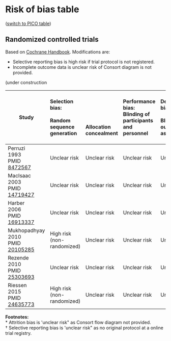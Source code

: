 # Risk of bias table
([switch to PICO table](pico-table.md))

## Randomized controlled trials
Based on [Cochrane Handbook](http://handbook.cochrane.org/chapter_8/table_8_5_d_criteria_for_judging_risk_of_bias_in_the_risk_of.htm). Modifications are:
* Selective reporting bias is high risk if trial protocol is not registered.
* Incomplete outcome data is unclear risk of Consort diagram is not provided.

(under construction

|  Study           | Selection bias:<br/><br/>Random sequence generation<br/>| <br/><br/><br/><br/>Allocation concealment|Performance bias:<br/>Blinding of participants and personnel|Detection bias:<br/><br/>Blinding of outcome assessment<br/>|Attrition bias:<br/><br/>Incomplete outcome data<br/>|Reporting bias:<br/><br/><br/>Selective reporting|Other biases:<br/><br/>E.g. imbalanced compliance , co-interventions, or other<br/>|
| ---------------------------------------------------|:---------|:---------|:--------------|:------------|:----------|:----------|:----------|
| Perruzi<br>1993<br>PMID [8472567](http://pubmed.gov/8472567)|Unclear risk |Unclear risk |Unclear risk |Unclear risk |Low risk |Low risk|Low risk|
| MacIsaac<br>2003<br>PMID [14719427](http://pubmed.gov/14719427)|Unclear risk |Unclear risk |Unclear risk |Unclear risk |Unclear risk|Low risk|Low risk|
| Harber<br>2006<br>PMID [16913337](http://pubmed.gov/16913337)|Unclear risk |Unclear risk |Unclear risk |Unclear risk  |Unclear risk |Low risk|Low risk|
| Mukhopadhyay<br>2010<br>PMID [20105285](http://pubmed.gov/20105285)|High risk (non-randomized) |Unclear risk |Unclear risk |Unclear risk  |Unclear risk |Low risk|Low risk|
| Rezende<br>2010<br>PMID [25303693](http://pubmed.gov/25303693)|Unclear risk |Unclear risk |Unclear risk |Unclear risk  |Unclear risk |Low risk|Low risk|
| Riessen<br>2015<br>PMID [24635773](http://pubmed.gov/24635773)|High risk (non-randomized)|Unclear risk |Unclear risk |Unclear risk   |Unclear risk |Low risk|Low risk|

**Footnotes:**<br>
\* Attrition bias is 'unclear risk" as Consort flow diagram not provided.<br>
† Selective reporting bias is 'unclear risk" as no original protocol at a online trial registry.
